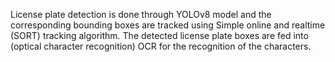 License plate detection is done through YOLOv8 model and the corresponding bounding boxes are tracked using Simple online and realtime (SORT) tracking algorithm.
The detected license plate boxes are fed into (optical character recognition) OCR for the recognition of the characters.
